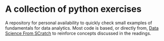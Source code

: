 # A collection of python exercises 


A repository for personal availability to quickly check small examples of fundamentals for data analytics. Most code is based, or directly from, [Data Science From SCratch](https://www.amazon.com/Data-Science-Scratch-Principles-Python/dp/149190142X/ref=sr_1_1?ie=UTF8&qid=1495155969&sr=8-1&keywords=data+science+from+scratch) to reinforce concepts discussed in the readings.